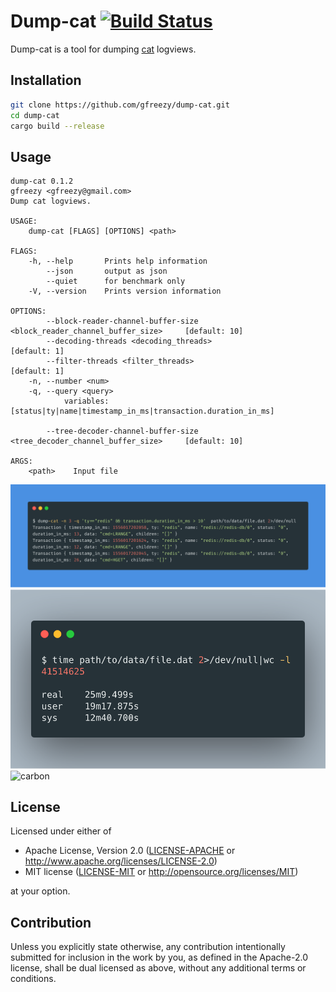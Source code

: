 # Dump-cat [![Build Status](https://travis-ci.com/gfreezy/dump-cat.svg?branch=master)](https://travis-ci.com/gfreezy/dump-cat)
Dump-cat is a tool for dumping [cat](https://github.com/dianping/cat) logviews.

## Installation

```bash
git clone https://github.com/gfreezy/dump-cat.git
cd dump-cat
cargo build --release
```

## Usage

```
dump-cat 0.1.2
gfreezy <gfreezy@gmail.com>
Dump cat logviews.

USAGE:
    dump-cat [FLAGS] [OPTIONS] <path>

FLAGS:
    -h, --help       Prints help information
        --json       output as json
        --quiet      for benchmark only
    -V, --version    Prints version information

OPTIONS:
        --block-reader-channel-buffer-size <block_reader_channel_buffer_size>     [default: 10]
        --decoding-threads <decoding_threads>                                     [default: 1]
        --filter-threads <filter_threads>                                         [default: 1]
    -n, --number <num>
    -q, --query <query>
            variables: [status|ty|name|timestamp_in_ms|transaction.duration_in_ms]

        --tree-decoder-channel-buffer-size <tree_decoder_channel_buffer_size>     [default: 10]

ARGS:
    <path>    Input file

```

![](example.png)
![](perf.png)
![carbon](https://user-images.githubusercontent.com/510012/56851257-83680800-693f-11e9-9a03-0ce9dfdbb704.png)
## License

Licensed under either of

 * Apache License, Version 2.0
   ([LICENSE-APACHE](LICENSE-APACHE) or http://www.apache.org/licenses/LICENSE-2.0)
 * MIT license
   ([LICENSE-MIT](LICENSE-MIT) or http://opensource.org/licenses/MIT)

at your option.

## Contribution

Unless you explicitly state otherwise, any contribution intentionally submitted
for inclusion in the work by you, as defined in the Apache-2.0 license, shall be
dual licensed as above, without any additional terms or conditions.
